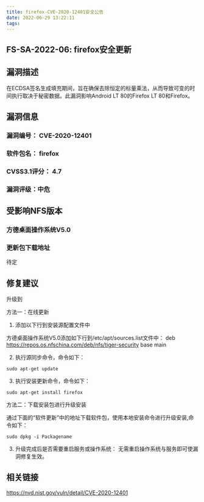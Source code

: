 ```yaml
---
title: firefox-CVE-2020-12401安全公告
date: 2022-06-29 13:22:11
tags:
---
```

## FS-SA-2022-06: firefox安全更新

## 漏洞描述

在ECDSA签名生成填充期间，旨在确保去除恒定的标量乘法，从而导致可变的时间执行取决于秘密数据。此漏洞影响Android LT 80的Firefox LT 80和Firefox。

## 漏洞信息

###    漏洞编号： CVE-2020-12401

###    软件包名： firefox

###    CVSS3.1评分： 4.7

###    漏洞评级：中危

## 受影响NFS版本

###    方德桌面操作系统V5.0

### 更新包下载地址

待定

## 修复建议

升级到 

方法一：在线更新

1. 添加以下行到安装源配置文件中

方德桌面操作系统V5.0添加如下行到/etc/apt/sources.list文件中：
deb https://repos.os.nfschina.com/deb/nfs/tiger-security base main

2. 执行源同步命令，命令如下：

```
sudo apt-get update
```

3. 执行安装更新命令，命令如下：

```
sudo apt-get install firefox
```

方法二：下载安装包进行升级安装

通过下面的“软件更新”中的地址下载软件包，使用本地安装命令进行升级安装,命令如下：

```
sudo dpkg -i Packagename
```

3. 升级完成后是否需要重启服务或操作系统：
   无需重启操作系统与服务即可使漏洞修复生效。

## 相关链接

https://nvd.nist.gov/vuln/detail/CVE-2020-12401
